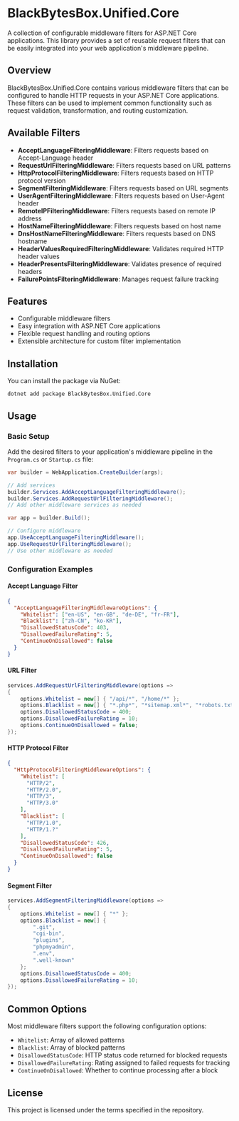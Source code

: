 # BlackBytesBox.Unified.Core

A collection of configurable middleware filters for ASP.NET Core applications. This library provides a set of reusable request filters that can be easily integrated into your web application's middleware pipeline.

## Overview

BlackBytesBox.Unified.Core contains various middleware filters that can be configured to handle HTTP requests in your ASP.NET Core applications. These filters can be used to implement common functionality such as request validation, transformation, and routing customization.

## Available Filters

- **AcceptLanguageFilteringMiddleware**: Filters requests based on Accept-Language header
- **RequestUrlFilteringMiddleware**: Filters requests based on URL patterns
- **HttpProtocolFilteringMiddleware**: Filters requests based on HTTP protocol version
- **SegmentFilteringMiddleware**: Filters requests based on URL segments
- **UserAgentFilteringMiddleware**: Filters requests based on User-Agent header
- **RemoteIPFilteringMiddleware**: Filters requests based on remote IP address
- **HostNameFilteringMiddleware**: Filters requests based on host name
- **DnsHostNameFilteringMiddleware**: Filters requests based on DNS hostname
- **HeaderValuesRequiredFilteringMiddleware**: Validates required HTTP header values
- **HeaderPresentsFilteringMiddleware**: Validates presence of required headers
- **FailurePointsFilteringMiddleware**: Manages request failure tracking

## Features

- Configurable middleware filters
- Easy integration with ASP.NET Core applications
- Flexible request handling and routing options
- Extensible architecture for custom filter implementation

## Installation

You can install the package via NuGet:

```shell
dotnet add package BlackBytesBox.Unified.Core
```

## Usage

### Basic Setup

Add the desired filters to your application's middleware pipeline in the `Program.cs` or `Startup.cs` file:

```csharp
var builder = WebApplication.CreateBuilder(args);

// Add services
builder.Services.AddAcceptLanguageFilteringMiddleware();
builder.Services.AddRequestUrlFilteringMiddleware();
// Add other middleware services as needed

var app = builder.Build();

// Configure middleware
app.UseAcceptLanguageFilteringMiddleware();
app.UseRequestUrlFilteringMiddleware();
// Use other middleware as needed
```

### Configuration Examples

#### Accept Language Filter

```json
{
  "AcceptLanguageFilteringMiddlewareOptions": {
    "Whitelist": ["en-US", "en-GB", "de-DE", "fr-FR"],
    "Blacklist": ["zh-CN", "ko-KR"],
    "DisallowedStatusCode": 403,
    "DisallowedFailureRating": 5,
    "ContinueOnDisallowed": false
  }
}
```

#### URL Filter

```csharp
services.AddRequestUrlFilteringMiddleware(options =>
{
    options.Whitelist = new[] { "/api/*", "/home/*" };
    options.Blacklist = new[] { "*.php*", "*sitemap.xml*", "*robots.txt*" };
    options.DisallowedStatusCode = 400;
    options.DisallowedFailureRating = 10;
    options.ContinueOnDisallowed = false;
});
```

#### HTTP Protocol Filter

```json
{
  "HttpProtocolFilteringMiddlewareOptions": {
    "Whitelist": [
      "HTTP/2",
      "HTTP/2.0",
      "HTTP/3",
      "HTTP/3.0"
    ],
    "Blacklist": [
      "HTTP/1.0",
      "HTTP/1.?"
    ],
    "DisallowedStatusCode": 426,
    "DisallowedFailureRating": 5,
    "ContinueOnDisallowed": false
  }
}
```

#### Segment Filter

```csharp
services.AddSegmentFilteringMiddleware(options =>
{
    options.Whitelist = new[] { "*" };
    options.Blacklist = new[] { 
        ".git", 
        "cgi-bin", 
        "plugins", 
        "phpmyadmin",
        ".env",
        ".well-known"
    };
    options.DisallowedStatusCode = 400;
    options.DisallowedFailureRating = 10;
});
```

## Common Options

Most middleware filters support the following configuration options:

- `Whitelist`: Array of allowed patterns
- `Blacklist`: Array of blocked patterns
- `DisallowedStatusCode`: HTTP status code returned for blocked requests
- `DisallowedFailureRating`: Rating assigned to failed requests for tracking
- `ContinueOnDisallowed`: Whether to continue processing after a block

## License

This project is licensed under the terms specified in the repository.
